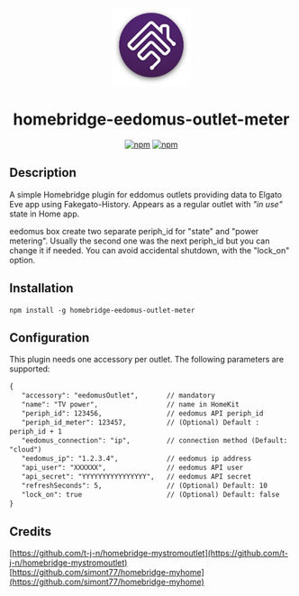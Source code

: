 <p align="center">
  <a href="https://github.com/homebridge/homebridge"><img src="https://raw.githubusercontent.com/homebridge/branding/master/logos/homebridge-color-round-stylized.png" height="140"></a>
</p>

<span align="center">

# homebridge-eedomus-outlet-meter

[![npm](https://img.shields.io/npm/v/homebridge-eedomus-outlet-meter.svg)](https://www.npmjs.com/package/homebridge-eedomus-outlet-meter) [![npm](https://img.shields.io/npm/dt/homebridge-eedomus-outlet-meter.svg)](https://www.npmjs.com/package/homebridge-eedomus-outlet-meter)

</span>

## Description
A simple Homebridge plugin for eddomus outlets providing data to Elgato Eve app using Fakegato-History.
Appears as a regular outlet with _"in use"_ state in Home app.

eedomus box create two separate periph_id for "state" and "power metering". Usually the second one was the next periph_id but you can change it if needed.
You can avoid accidental shutdown, with the "lock_on" option.

## Installation
```shell
npm install -g homebridge-eedomus-outlet-meter
```
## Configuration

This plugin needs one accessory per outlet.
The following parameters are supported:

```
{
   "accessory": "eedomusOutlet",       // mandatory
   "name": "TV power",                 // name in HomeKit
   "periph_id": 123456,                // eedomus API periph_id
   "periph_id_meter": 123457,          // (Optional) Default : periph_id + 1
   "eedomus_connection": "ip",         // connection method (Default: "cloud")
   "eedomus_ip": "1.2.3.4",            // eedomus ip address
   "api_user": "XXXXXX",               // eedomus API user
   "api_secret": "YYYYYYYYYYYYYYYY",   // eedomus API secret
   "refreshSeconds": 5,                // (Optional) Default: 10
   "lock_on": true                     // (Optional) Default: false
}
```

## Credits
[https://github.com/t-j-n/homebridge-mystromoutlet](https://github.com/t-j-n/homebridge-mystromoutlet)  
[https://github.com/simont77/homebridge-myhome](https://github.com/simont77/homebridge-myhome)